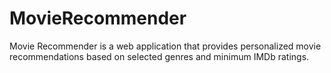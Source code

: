 # MovieRecommender
Movie Recommender is a web application that provides personalized movie recommendations based on selected genres and minimum IMDb ratings.
